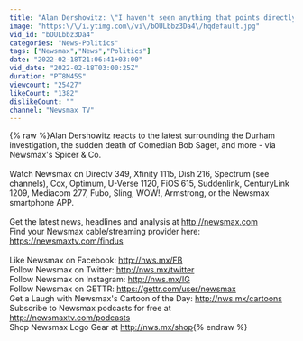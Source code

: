 ```yaml
---
title: "Alan Dershowitz: \"I haven't seen anything that points directly to Hillary Clinton.\""
image: "https:\/\/i.ytimg.com\/vi\/bOULbbz3Da4\/hqdefault.jpg"
vid_id: "bOULbbz3Da4"
categories: "News-Politics"
tags: ["Newsmax","News","Politics"]
date: "2022-02-18T21:06:41+03:00"
vid_date: "2022-02-18T03:00:25Z"
duration: "PT8M45S"
viewcount: "25427"
likeCount: "1382"
dislikeCount: ""
channel: "Newsmax TV"
---
```

{% raw %}Alan Dershowitz reacts to the latest surrounding the Durham investigation, the sudden death of Comedian Bob Saget, and more - via Newsmax's Spicer &amp; Co. <br /><br />Watch Newsmax on Directv 349, Xfinity 1115, Dish 216, Spectrum (see channels), Cox, Optimum, U-Verse 1120, FiOS 615, Suddenlink, CenturyLink 1209, Mediacom 277, Fubo, Sling, WOW!, Armstrong, or the Newsmax smartphone APP. <br /><br />Get the latest news, headlines and analysis at <a rel="nofollow" target="blank" href="http://newsmax.com">http://newsmax.com</a><br />Find your Newsmax cable/streaming provider here: <a rel="nofollow" target="blank" href="https://newsmaxtv.com/findus">https://newsmaxtv.com/findus</a><br /><br />Like Newsmax on Facebook: <a rel="nofollow" target="blank" href="http://nws.mx/FB">http://nws.mx/FB</a><br />Follow Newsmax on Twitter: <a rel="nofollow" target="blank" href="http://nws.mx/twitter">http://nws.mx/twitter</a><br />Follow Newsmax on Instagram: <a rel="nofollow" target="blank" href="http://nws.mx/IG">http://nws.mx/IG</a><br />Follow Newsmax on GETTR: <a rel="nofollow" target="blank" href="https://gettr.com/user/newsmax">https://gettr.com/user/newsmax</a><br />Get a Laugh with Newsmax's Cartoon of the Day: <a rel="nofollow" target="blank" href="http://nws.mx/cartoons">http://nws.mx/cartoons</a><br />Subscribe to Newsmax podcasts for free at <a rel="nofollow" target="blank" href="http://newsmaxtv.com/podcasts">http://newsmaxtv.com/podcasts</a><br />Shop Newsmax Logo Gear at <a rel="nofollow" target="blank" href="http://nws.mx/shop">http://nws.mx/shop</a>{% endraw %}
